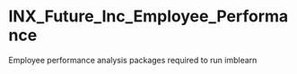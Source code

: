 # INX_Future_Inc_Employee_Performance
Employee performance analysis
packages required to run 
imblearn
